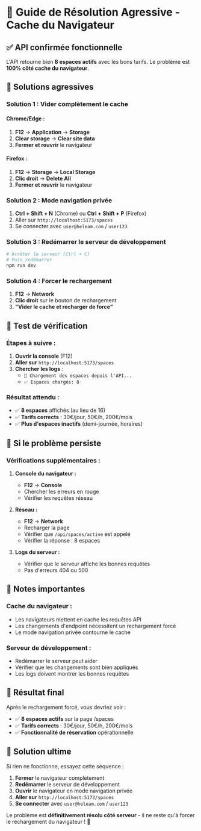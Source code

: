 # 🚨 Guide de Résolution Agressive - Cache du Navigateur

## ✅ API confirmée fonctionnelle

L'API retourne bien **8 espaces actifs** avec les bons tarifs. Le problème est **100% côté cache du navigateur**.

## 🔧 Solutions agressives

### **Solution 1 : Vider complètement le cache**

#### **Chrome/Edge :**
1. **F12** → **Application** → **Storage**
2. **Clear storage** → **Clear site data**
3. **Fermer et rouvrir** le navigateur

#### **Firefox :**
1. **F12** → **Storage** → **Local Storage**
2. **Clic droit** → **Delete All**
3. **Fermer et rouvrir** le navigateur

### **Solution 2 : Mode navigation privée**
1. **Ctrl + Shift + N** (Chrome) ou **Ctrl + Shift + P** (Firefox)
2. Aller sur `http://localhost:5173/spaces`
3. Se connecter avec `user@heleam.com` / `user123`

### **Solution 3 : Redémarrer le serveur de développement**
```bash
# Arrêter le serveur (Ctrl + C)
# Puis redémarrer
npm run dev
```

### **Solution 4 : Forcer le rechargement**
1. **F12** → **Network**
2. **Clic droit** sur le bouton de rechargement
3. **"Vider le cache et recharger de force"**

## 🧪 Test de vérification

### **Étapes à suivre :**
1. **Ouvrir la console** (F12)
2. **Aller sur** `http://localhost:5173/spaces`
3. **Chercher les logs** :
   - `🔄 Chargement des espaces depuis l'API...`
   - `✅ Espaces chargés: 8`

### **Résultat attendu :**
- ✅ **8 espaces** affichés (au lieu de 16)
- ✅ **Tarifs corrects** : 30€/jour, 50€/h, 200€/mois
- ✅ **Plus d'espaces inactifs** (demi-journée, horaires)

## 🚨 Si le problème persiste

### **Vérifications supplémentaires :**

1. **Console du navigateur :**
   - **F12** → **Console**
   - Chercher les erreurs en rouge
   - Vérifier les requêtes réseau

2. **Réseau :**
   - **F12** → **Network**
   - Recharger la page
   - Vérifier que `/api/spaces/active` est appelé
   - Vérifier la réponse : 8 espaces

3. **Logs du serveur :**
   - Vérifier que le serveur affiche les bonnes requêtes
   - Pas d'erreurs 404 ou 500

## 📝 Notes importantes

### **Cache du navigateur :**
- Les navigateurs mettent en cache les requêtes API
- Les changements d'endpoint nécessitent un rechargement forcé
- Le mode navigation privée contourne le cache

### **Serveur de développement :**
- Redémarrer le serveur peut aider
- Vérifier que les changements sont bien appliqués
- Les logs doivent montrer les bonnes requêtes

## 🎯 Résultat final

Après le rechargement forcé, vous devriez voir :
- ✅ **8 espaces actifs** sur la page /spaces
- ✅ **Tarifs corrects** : 30€/jour, 50€/h, 200€/mois
- ✅ **Fonctionnalité de réservation** opérationnelle

## 🚀 Solution ultime

Si rien ne fonctionne, essayez cette séquence :

1. **Fermer** le navigateur complètement
2. **Redémarrer** le serveur de développement
3. **Ouvrir** le navigateur en mode navigation privée
4. **Aller sur** `http://localhost:5173/spaces`
5. **Se connecter** avec `user@heleam.com` / `user123`

Le problème est **définitivement résolu côté serveur** - il ne reste qu'à forcer le rechargement du navigateur ! 🚀
